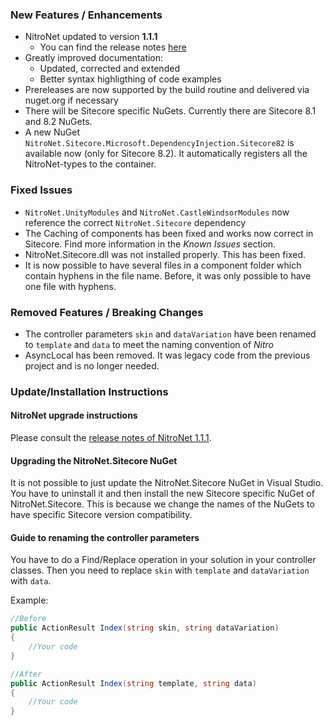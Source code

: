 ### New Features / Enhancements
- NitroNet updated to version **1.1.1**
	- You can find the release notes [here](https://github.com/merkle-open/NitroNet/releases/tag/1.1.1)
- Greatly improved documentation:
	- Updated, corrected and extended
	- Better syntax highligthing of code examples
- Prereleases are now supported by the build routine and delivered via nuget.org if necessary
- There will be Sitecore specific NuGets. Currently there are Sitecore 8.1 and 8.2 NuGets.
- A new NuGet `NitroNet.Sitecore.Microsoft.DependencyInjection.Sitecore82` is available now (only for Sitecore 8.2). It automatically registers all the NitroNet-types to the container.

### Fixed Issues
- `NitroNet.UnityModules` and `NitroNet.CastleWindsorModules` now reference the correct `NitroNet.Sitecore` dependency
- The Caching of components has been fixed and works now correct in Sitecore. Find more information in the *Known Issues* section.
- NitroNet.Sitecore.dll was not installed properly. This has been fixed.
- It is now possible to have several files in a component folder which contain hyphens in the file name. Before, it was only possible to have one file with hyphens.

### Removed Features / Breaking Changes
- The controller parameters `skin` and `dataVariation` have been renamed to `template` and `data` to meet the naming convention of *Nitro*
- AsyncLocal has been removed. It was legacy code from the previous project and is no longer needed.

### Update/Installation Instructions

#### NitroNet upgrade instructions
Please consult the [release notes of NitroNet 1.1.1](https://github.com/merkle-open/NitroNet/releases/tag/1.1.1.0).

#### Upgrading the NitroNet.Sitecore NuGet
It is not possible to just update the NitroNet.Sitecore NuGet in Visual Studio. You have to uninstall it and then install the new Sitecore specific NuGet of NitroNet.Sitecore. This is because we change the names of the NuGets to have specific Sitecore version compatibility.

#### Guide to renaming the controller parameters
You have to do a Find/Replace operation in your solution in your controller classes.
Then you need to replace `skin` with `template` and `dataVariation` with `data`.

Example:

```csharp
//Before
public ActionResult Index(string skin, string dataVariation)
{
	//Your code
}
```

```csharp
//After
public ActionResult Index(string template, string data)
{
	//Your code
}
```